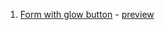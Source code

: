 1. [Form with glow button](https://github.com/jish0101/scss_css_Effects/tree/main/forms/form-1) - [preview](https://jish0101.github.io/scss_css_Effects/forms/form-1/)
